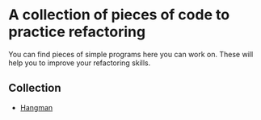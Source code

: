 # A collection of pieces of code to practice refactoring

You can find pieces of simple programs here you can work on. These will help you to improve your refactoring skills.

## Collection

* [Hangman](hangman)
